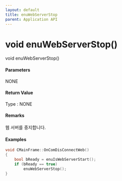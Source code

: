 ```yaml
---
layout: default
title: enuWebServerStop
parent: Application API
---
```

# void enuWebServerStop\(\)

void enuWebServerStop\(\)

#### Parameters

NONE

#### Return Value

Type : NONE

#### Remarks

웹 서버를 중지합니다.

#### Examples

```cpp
void CMainFrame::OnComDisConnectWeb()
{
	bool bReady = enuIsWebServerStart();
	if (bReady == true)
		enuWebServerStop();
}
```



